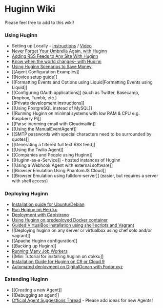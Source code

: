 # Huginn Wiki

Please feel free to add to this wiki!

### Using Huginn

* Setting up Locally - [Instructions](https://gist.github.com/mjhea0/b6b58eefc38985380ff9) / [Video](http://www.youtube.com/watch?v=xJTwaRl2_Iw)
* [Never Forget Your Umbrella Again, with Huginn](http://blog.andrewcantino.com/blog/2014/01/12/never-forget-your-umbrella-again-with-huginn/)
* [Adding RSS Feeds to Any Site With Huginn](http://blog.andrewcantino.com/blog/2014/04/13/adding-rss-feeds-to-any-site-with-huginn/)
* [Know when the world changes– with Huginn](http://blog.andrewcantino.com/blog/2014/03/17/know-when-the-world-changes-with-huginn/)
* [Using Huginn Scenarios to Save Money](http://blog.andrewcantino.com/blog/2014/09/13/using-huginn-scenarios-to-save-money/)
* [[Agent Configuration Examples]]
* [[Novice setup guide]]
* [[Formatting Events and Options using Liquid|Formatting Events using Liquid]]
* [[Configuring OAuth applications]] (such as Twitter, Basecamp, Dropbox, Tumblr, etc.)
* [[Private development instructions]]
* [[Using PostgreSQL instead of MySQL]]
* [[Running Huginn on minimal systems with low RAM & CPU e.g. Raspberry Pi]]
* [[Parse incoming email with Cloudmailin]]
* [[Using the ManualEventAgent]]
* [[SMTP passwords with special characters need to be surrounded by quotes]]
* [[Generating a filtered full text RSS feed]]
* [[Using the Twilio Agent]]
* [[Companies and People using Huginn]]
* [[Huginn-as-a-Service]] - hosted instances of Huginn
* [[Using a Webhook Agent with external software]]
* [[Browser Emulation Using PhantomJS Cloud]]
* [[Browser Emulation using fulldom-server]] (easier, but requires a server with shell access)

### Deploying Huginn

* [Installation guide for Ubuntu/Debian](https://github.com/cantino/huginn/tree/master/doc/manual)
* [Run Huginn on Heroku](https://github.com/cantino/huginn/blob/master/doc/heroku/install.md)
* [Deployment with Capistrano](https://github.com/cantino/huginn/blob/master/doc/manual/capistrano.md)
* [Using Huginn on predeployed Docker container](https://github.com/cantino/huginn/blob/master/doc/docker/install.md)
* [Guided VirtualBox installation using shell scripts and Vagrant](https://github.com/m0nty/huginn-vagrant)
* [[Deploying huginn on any server or virtualbox using chef solo and/or vagrant]]
* [[Apache Huginn configuration]]
* [[Backing up Huginn]]
* [Running Many Job Workers](https://github.com/cantino/huginn/blob/master/Procfile#L33-L50)
* [[Mini Tutorial for installing huginn on dokku]]
* [Installation Guide for Huginn on C9 or Cloud 9](https://github.com/cantino/huginn/wiki/Deploying-Huginn-on-C9-or-Cloud-9)
* [Automated deployment on DigitalOcean with Fodor.xyz](https://github.com/cantino/huginn/wiki/Automated-deployment-on-DigitalOcean-with-Fodor.xyz)
 
### Extending Huginn

* [[Creating a new Agent]]
* [[Debugging an agent]]
* [Official Agent Suggestions Thread](https://github.com/cantino/huginn/issues/353) - Please add ideas for new Agents!
